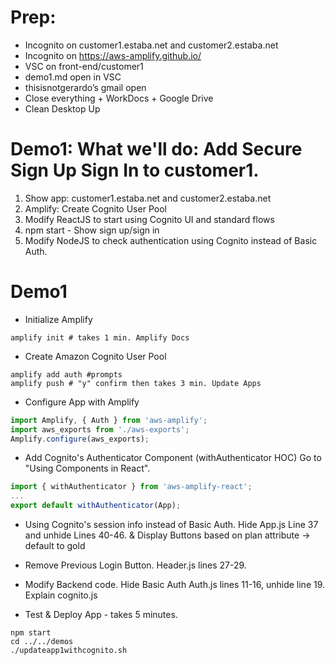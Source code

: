 # Prep: 
* Incognito on customer1.estaba.net and customer2.estaba.net
* Incognito on https://aws-amplify.github.io/
* VSC on front-end/customer1
* demo1.md open in VSC
* thisisnotgerardo’s gmail open
* Close everything + WorkDocs + Google Drive
* Clean Desktop Up

# Demo1: What we'll do: Add Secure Sign Up Sign In to customer1.
1. Show app: customer1.estaba.net and customer2.estaba.net
2. Amplify: Create Cognito User Pool
3. Modify ReactJS to start using Cognito UI and standard flows
4. npm start - Show sign up/sign in
5. Modify NodeJS to check authentication using Cognito instead of Basic Auth.

# Demo1
* Initialize Amplify
```shell
amplify init # takes 1 min. Amplify Docs
```
* Create Amazon Cognito User Pool
```shell
amplify add auth #prompts
amplify push # "y" confirm then takes 3 min. Update Apps
```
* Configure App with Amplify
```js
import Amplify, { Auth } from 'aws-amplify';
import aws_exports from './aws-exports';
Amplify.configure(aws_exports);
```
* Add Cognito's Authenticator Component (withAuthenticator HOC) Go to "Using Components in React".
```js
import { withAuthenticator } from 'aws-amplify-react';
...
export default withAuthenticator(App);
```
* Using Cognito's session info instead of Basic Auth. Hide App.js Line 37 and unhide Lines 40-46. & Display Buttons based on plan attribute -> default to gold


* Remove Previous Login Button. Header.js lines 27-29.

* Modify Backend code. Hide Basic Auth Auth.js lines 11-16, unhide line 19. Explain cognito.js

* Test & Deploy App - takes 5 minutes.
```shell
npm start
cd ../../demos
./updateapp1withcognito.sh
```
